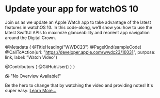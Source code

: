 # Update your app for watchOS 10

Join us as we update an Apple Watch app to take advantage of the latest features in watchOS 10. In this code-along, we’ll show you how to use the latest SwiftUI APIs to maximize glanceability and reorient app navigation around the Digital Crown.

@Metadata {
   @TitleHeading("WWDC23")
   @PageKind(sampleCode)
   @CallToAction(url: "https://developer.apple.com/wwdc23/10031", purpose: link, label: "Watch Video")

   @Contributors {
      @GitHubUser(<replace this with your GitHub handle>)
   }
}

😱 "No Overview Available!"

Be the hero to change that by watching the video and providing notes! It's super easy:
 [Learn More…](https://wwdcnotes.github.io/WWDCNotes/documentation/wwdcnotes/contributing)
